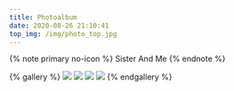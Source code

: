```yaml
---
title: Photoalbum
date: 2020-08-26 21:10:41
top_img: /img/photo_top.jpg
---
```

<!-- <div class="gallery-group-main">
{% galleryGroup '壁紙' '收藏的一些壁紙' '/Gallery/wallpaper' https://i.loli.net/2019/11/10/T7Mu8Aod3egmC4Q.png %}
{% galleryGroup '漫威' '關於漫威的圖片' '/Gallery/marvel' https://i.loli.net/2019/12/25/8t97aVlp4hgyBGu.jpg %}
{% galleryGroup 'OH MY GIRL' '關於OH MY GIRL的圖片' '/Gallery/ohmygirl' https://i.loli.net/2019/12/25/hOqbQ3BIwa6KWpo.jpg %}
</div> -->
{% note primary no-icon %}
Sister And Me
{% endnote %}

{% gallery %}
![](/img/imgPersonal/sister3.jpg)
![](/img/imgPersonal/sister1.jpg)
![](/img/imgPersonal/sister2.jpg)
![](/img/imgPersonal/sister4.jpg)
{% endgallery %}

